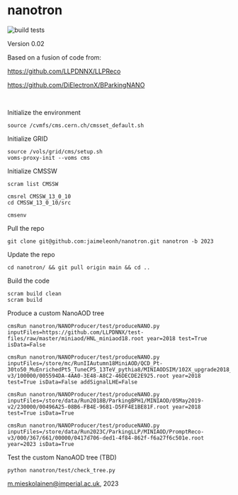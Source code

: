 # nanotron

![build tests](https://travis-ci.org/mieskolainen/nanotron.svg?branch=master)

Version 0.02

Based on a fusion of code from:

https://github.com/LLPDNNX/LLPReco

https://github.com/DiElectronX/BParkingNANO

</br>

Initialize the environment
```
source /cvmfs/cms.cern.ch/cmsset_default.sh
```

Initialize GRID
```
source /vols/grid/cms/setup.sh
voms-proxy-init --voms cms
```

Initialize CMSSW
```
scram list CMSSW

cmsrel CMSSW_13_0_10
cd CMSSW_13_0_10/src

cmsenv
```

Pull the repo
```
git clone git@github.com:jaimeleonh/nanotron.git nanotron -b 2023
```

Update the repo
```
cd nanotron/ && git pull origin main && cd ..
```

Build the code
```
scram build clean
scram build
```

Produce a custom NanoAOD tree
```
cmsRun nanotron/NANOProducer/test/produceNANO.py inputFiles=https://github.com/LLPDNNX/test-files/raw/master/miniaod/HNL_miniaod18.root year=2018 test=True isData=False

cmsRun nanotron/NANOProducer/test/produceNANO.py inputFiles=/store/mc/RunIIAutumn18MiniAOD/QCD_Pt-30to50_MuEnrichedPt5_TuneCP5_13TeV_pythia8/MINIAODSIM/102X_upgrade2018_realistic_v15-v3/100000/005594DA-4AA0-3E48-A8C2-46DECDE2E925.root year=2018 test=True isData=False addSignalLHE=False

cmsRun nanotron/NANOProducer/test/produceNANO.py inputFiles=/store/data/Run2018B/ParkingBPH1/MINIAOD/05May2019-v2/230000/00496A25-08B6-FB4E-9681-D5FF4E1BE81F.root year=2018 test=True isData=True

cmsRun nanotron/NANOProducer/test/produceNANO.py inputFiles=/store/data/Run2023C/ParkingLLP/MINIAOD/PromptReco-v3/000/367/661/00000/0417d706-ded1-4f84-862f-f6a27f6c501e.root year=2023 isData=True

```

Test the custom NanoAOD tree (TBD)
```
python nanotron/test/check_tree.py
```


m.mieskolainen@imperial.ac.uk, 2023
